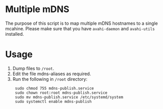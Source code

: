 # Multiple mDNS

The purpose of this script is to map multiple mDNS hostnames to a single mcahine. Please make sure that you have `avahi-daemon` and `avahi-utils` installed.

# Usage

1. Dump files to `/root`.
2. Edit the file mdns-aliases as required.
3. Run the following in `/root` directory:
   ```
    sudo chmod 755 mdns-publish.service
    sudo chown root:root mdns-publish.service
    sudo mv mdns-publish.service /etc/systemd/system
    sudo systemctl enable mdns-publish
   ```
